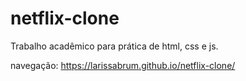 # netflix-clone
Trabalho acadêmico para prática de html, css e js.

navegação: https://larissabrum.github.io/netflix-clone/
